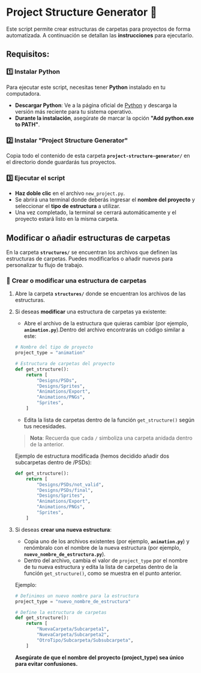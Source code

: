 #  Project Structure Generator  📂

Este script permite crear estructuras de carpetas para proyectos de forma automatizada. A continuación se detallan las **instrucciones** para ejecutarlo.  

## Requisitos:  

### 1️⃣ **Instalar Python**  
Para ejecutar este script, necesitas tener **Python** instalado en tu computadora.  

- **Descargar Python**: Ve a la página oficial de [Python](https://www.python.org/downloads/) y descarga la versión más reciente para tu sistema operativo.  
- **Durante la instalación**, asegúrate de marcar la opción **"Add python.exe to PATH"**.  

### 2️⃣ **Instalar "Project Structure Generator"**  
Copia todo el contenido de esta carpeta **`project-structure-generator/`** en el directorio donde guardarás tus proyectos.  

### 3️⃣ **Ejecutar el script**  
- **Haz doble clic** en el archivo `new_project.py`.  
- Se abrirá una terminal donde deberás ingresar el **nombre del proyecto** y seleccionar el **tipo de estructura** a utilizar.  
- Una vez completado, la terminal se cerrará automáticamente y el proyecto estará listo en la misma carpeta.  


## Modificar o añadir estructuras de carpetas  

En la carpeta **`structures/`** se encuentran los archivos que definen las estructuras de carpetas. Puedes modificarlos o añadir nuevos para personalizar tu flujo de trabajo.  

### 🔹 **Crear o modificar una estructura de carpetas**  

1. Abre la carpeta **`structures/`** donde se encuentran los archivos de las estructuras.  
2. Si deseas **modificar** una estructura de carpetas ya existente:
   - Abre el archivo de la estructura que quieras cambiar (por ejemplo, **`animation.py`**).Dentro del archivo encontrarás un código similar a este:  

   ```python
   # Nombre del tipo de proyecto
   project_type = "animation"

   # Estructura de carpetas del proyecto
   def get_structure():
       return [
           "Designs/PSDs",
           "Designs/Sprites",
           "Animations/Export",
           "Animations/PNGs",
           "Sprites",
       ]
   ```
   
   - Edita la lista de carpetas dentro de la función `get_structure()` según tus necesidades.
     

   > **Nota**: Recuerda que cada `/` simboliza una carpeta anidada dentro de la anterior.  

   Ejemplo de estructura modificada (hemos decidido añadir dos subcarpetas dentro de /PSDs):

   ```python
   def get_structure():
       return [
           "Designs/PSDs/not_valid",
           "Designs/PSDs/final",
           "Designs/Sprites",
           "Animations/Export",
           "Animations/PNGs",
           "Sprites",
       ]
   ```

3. Si deseas **crear una nueva estructura**:
   - Copia uno de los archivos existentes (por ejemplo, **`animation.py`**) y renómbralo con el nombre de la nueva estructura (por ejemplo, **`nuevo_nombre_de_estructura.py`**).
   - Dentro del archivo, cambia el valor de `project_type` por el nombre de tu nueva estructura y edita la lista de carpetas dentro de la función `get_structure()`, como se muestra en el punto anterior.

   Ejemplo:

   ```python
   # Definimos un nuevo nombre para la estructura
   project_type = "nuevo_nombre_de_estructura"

   # Define la estructura de carpetas
   def get_structure():
       return [
           "NuevaCarpeta/Subcarpeta1",
           "NuevaCarpeta/Subcarpeta2",
           "OtroTipo/Subcarpeta/Subsubcarpeta",
       ]
   ```
   **Asegúrate de que el nombre del proyecto (project_type) sea único para evitar confusiones.**

